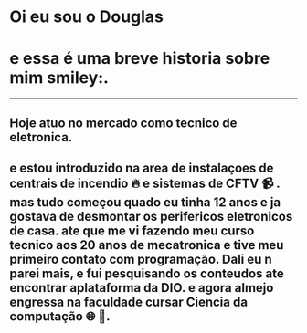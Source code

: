 # Oi eu sou o Douglas
# e essa é uma breve historia sobre mim  smiley:.
---
## Hoje atuo no mercado como tecnico de eletronica. 
e estou introduzido na area de instalaçoes de centrais de incendio :fire: e sistemas de CFTV :video_camera: .
mas tudo começou quado eu tinha 12 anos e ja gostava de desmontar os perifericos eletronicos de casa.
ate que me vi fazendo meu curso tecnico aos 20 anos de mecatronica e tive meu primeiro contato com programação.
Dali eu n parei mais, e fui pesquisando os conteudos ate encontrar aplataforma da DIO.
e agora almejo engressa na faculdade cursar Ciencia da computação  :globe_with_meridians: :triangular_ruler:.
---
